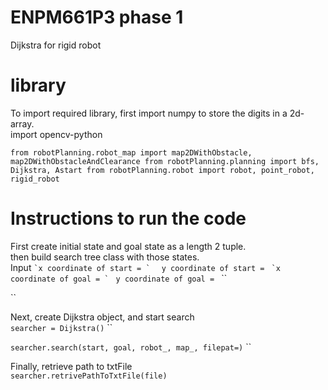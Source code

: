 # ENPM661P3 phase 1
Dijkstra for rigid robot

# library 
To import required library, first import numpy to store the digits in a 2d-array.  
import opencv-python

`from robotPlanning.robot_map import map2DWithObstacle, map2DWithObstacleAndClearance
from robotPlanning.planning import bfs, Dijkstra, Astart
from robotPlanning.robot import robot, point_robot, rigid_robot
`  

# Instructions to run the code
First create initial state and goal state as a length 2 tuple.  
then build search tree class with those states.  
Input ``
`x coordinate of start = `   ``
`y coordinate of start = `   ``
`x coordinate of goal = `  ``
`y coordinate of goal = `  ``

``


Next, create Dijkstra object, and start search  
`searcher = Dijkstra()`   ``

`searcher.search(start, goal, robot_, map_, filepat=)`  ``

Finally, retrieve path to txtFile  
`searcher.retrivePathToTxtFile(file)`  